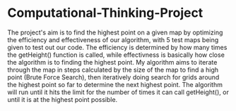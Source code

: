 # Computational-Thinking-Project
The project's aim is to find the highest point on a given map by optimizing the efficiency and effectiveness of our algorithm, with 5 test maps being given to test out our code. The efficiency is determined by how many times the getHeight() function is called, while effectivness is basically how close the algorithm is to finding the highest point. My algorithm aims to iterate through the map in steps calculated by the size of the map to find a high point (Brute Force Search), then iteratively doing search for grids around the highest point so far to determine the next highest point. The algorithm will run until it hits the limit for the number of times it can call getHeight(), or until it is at the highest point possible.
